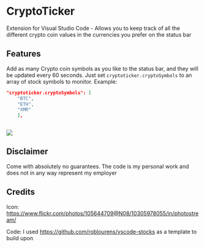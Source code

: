 
# CryptoTicker

Extension for Visual Studio Code -  Allows you to keep track of all the different crypto coin values in the currencies you prefer on the status bar

## Features

Add as many Crypto coin symbols as you like to the status bar, and they will be updated every 60 seconds. Just set `cryptoticker.cryptoSymbols` to an array of stock symbols to monitor. Example:
```json
"cryptoticker.cryptoSymbols": [
    "BTC",
    "ETH",
    "XMR"
    ],
       
```

<img src="https://raw.githubusercontent.com/udayankumar/cryptoticker/master/assets/screenshot.PNG">

## Disclaimer

Come with absolutely no guarantees. The code is my personal work and does not in any way represent my employer


## Credits 

Icon: https://www.flickr.com/photos/105644709@N08/10305978055/in/photostream/ 

Code: I used  https://github.com/roblourens/vscode-stocks as a template to build upon
